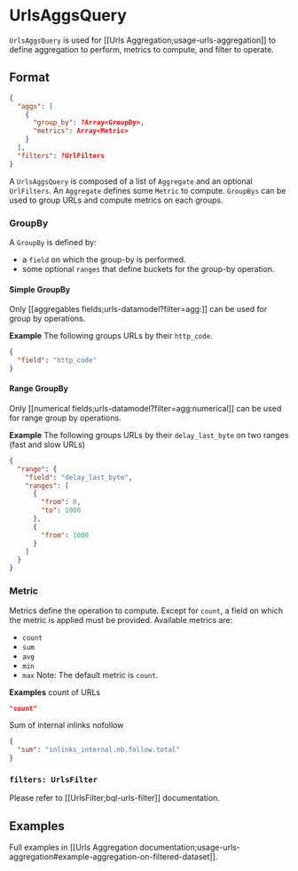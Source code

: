 # UrlsAggsQuery

`UrlsAggsQuery` is used for [[Urls Aggregation;usage-urls-aggregation]] to define aggregation to perform, metrics to compute, and filter to operate.

## Format
```JSON
{
  "aggs": [
    {
      "group_by": ?Array<GroupBy>,
      "metrics": Array<Metric>
    }
  ],
  "filters": ?UrlFilters
}
```

A `UrlsAggsQuery` is composed of a list of `Aggregate` and an optional `UrlFilters`. An `Aggregate` defines some `Metric` to compute. `GroupBys` can be used to group URLs and compute metrics on each groups.

### GroupBy
A `GroupBy` is defined by:
  - a `field` on which the group-by is performed.
  - some optional `ranges` that define buckets for the group-by operation.

#### Simple GroupBy
Only [[aggregables fields;urls-datamodel?filter=agg:]] can be used for group by operations.

**Example**
The following groups URLs by their `http_code`.
```JSON
{
  "field": "http_code"
}
```

#### Range GroupBy
Only [[numerical fields;urls-datamodel?filter=agg:numerical]] can be used for range group by operations.

**Example**
The following groups URLs by their `delay_last_byte` on two ranges (fast and slow URLs)
```JSON
{
  "range": {
    "field": "delay_last_byte",
    "ranges": [
      {
        "from": 0,
        "to": 1000
      },
      {
        "from": 1000
      }
    ]
  }
}
```

### Metric
Metrics define the operation to compute. Except for `count`, a field on which the metric is applied must be provided. Available metrics are:
- `count`
- `sum`
- `avg`
- `min`
- `max`
Note: The default metric is `count`.

**Examples**
count of URLs
```JSON
"count"
```
Sum of internal inlinks nofollow
```JSON
{
  "sum": "inlinks_internal.nb.follow.total"
}
```


### `filters: UrlsFilter`

Please refer to [[UrlsFilter;bql-urls-filter]] documentation.


## Examples
Full examples in [[Urls Aggregation documentation;usage-urls-aggregation#example-aggregation-on-filtered-dataset]].
